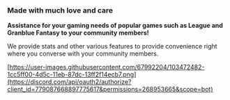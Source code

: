 ### Made with much love and care
**Assistance for your gaming needs of popular games such as League and Granblue Fantasy to your community members!**

We provide stats and other various features to provide convenience right where you converse with your community members.

[https://user-images.githubusercontent.com/67992204/103472482-1cc5ff00-4d5c-11eb-87dc-13ff2f14ecb7.png](https://discord.com/api/oauth2/authorize?client_id=779087668897775617&permissions=268953665&scope=bot)
